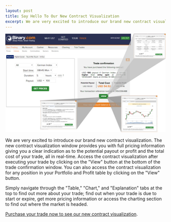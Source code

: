 ```yaml
---
layout: post
title: Say Hello To Our New Contract Visualization
excerpt: We are very excited to introduce our brand new contract visualization. The new contract visualization window provides you with full pricing information giving you a clear indication as to the potential payout or profit and the total cost of your trade, all in real-time.
---
```


![](/post_images/7137498_orig.jpg)

We are very excited to introduce our brand new contract visualization. The new contract visualization window provides you with full pricing information giving you a clear indication as to the potential payout or profit and the total cost of your trade, all in real-time. Access the contract visualization after executing your trade by clicking on the "View" button at the bottom of the trade confirmation window. You can also access the contract visualization for any position in your Portfolio and Profit table by clicking on the "View" button.

Simply navigate through the "Table," "Chart," and "Explanation" tabs at the top to find out more about your trade; find out when your trade is due to start or expire, get more pricing information or access the charting section to find out where the market is headed.

[Purchase your trade now to see our new contract visualization](https://www.binary.com/c/trade.cgi?market=indices&time=5h&form_name=risefall&H=S0P&currency=USD&underlying_symbol=GDAXI&date_start=1395650700&type=INTRADU&payout=100&l=EN&utm_medium=social&utm_source=blog&utm_content=whatsnew).

